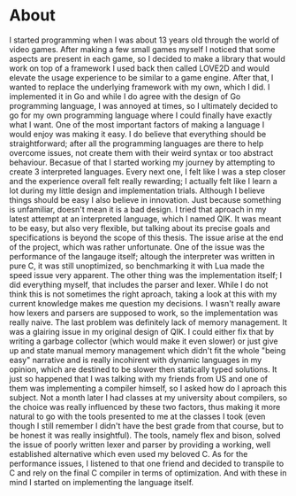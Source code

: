 # About
I started programming when I was about 13 years old through the world of video games. After making a few small games myself I noticed that some aspects are present in each game, so I decided to make a library that would work on top of a framework I used back then called LOVE2D and would elevate the usage experience to be similar to a game engine. After that, I wanted to replace the underlying framework with my own, which I did. I implemented it in Go and while I do agree with the design of Go programming language, I was annoyed at times, so I ultimately decided to go for my own programming language where I could finally have exactly what I want.
One of the most important factors of making a language I would enjoy was making it easy. I do believe that everything should be straightforward; after all the programming languages are there to help overcome issues, not create them with their weird syntax or too abstract behaviour.
Becasue of that I started working my journey by attempting to create 3 interpreted languages. Every next one, I felt like I was a step closer and the experience overall felt really rewarding; I actually felt like I learn a lot during my little design and implementation trials.
Although I believe things should be easy I also believe in innovation. Just because something is unfamiliar, doesn't mean it is a bad design. I tried that aproach in my latest attempt at an interpreted language, which I named QIK. It was meant to be easy, but also very flexible, but talking about its precise goals and specifications is beyond the scope of this thesis.
The issue arise at the end of the project, which was rather unfortunate. One of the issue was the performance of the langauge itself; altough the interpreter was written in pure C, it was still unoptimized, so benchmarking it with Lua made the speed issue very apparent.
The other thing was the implementation itself; I did everything myself, that includes the parser and lexer. While I do not think this is not sometimes the right aproach, taking a look at this with my current knowledge makes me question my decisions. I wasn't really aware how lexers and parsers are supposed to work, so the implementation was really naive.
The last problem was definitely lack of memory management. It was a glairing issue in my original design of QIK. I could either fix that by writing a garbage collector (which would make it even slower) or just give up and state manual memory management which didn't fit the whole "being easy" narrative and is really incohirent with dynamic languages in my opinion, which are destined to be slower then statically typed solutions.
It just so happened that I was talking with my friends from US and one of them was implementing a compiler himself, so I asked how do I aproach this subject. Not a month later I had classes at my university about compilers, so the choice was really influenced by these two factors, thus making it more natural to go with the tools presented to me at the classes I took (even though I still remember I didn't have the best grade from that course, but to be honest it was really insightful).
The tools, namely flex and bison, solved the issue of poorly written lexer and parser by providing a working, well established alternative which even used my beloved C.
As for the performance issues, I listened to that one friend and decided to transpile to C and rely on the final C compiler in terms of optimization.
And with these in mind I started on implementing the language itself.